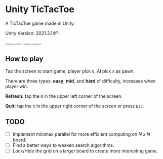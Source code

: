 # Unity TicTacToe

A TicTacToe game made in Unity.

Unity Version: 2021.3.14f1

<img src="https://user-images.githubusercontent.com/49583943/227832958-4d60c1cf-5321-47e8-961d-727bfb642feb.png" alt="tictactoe_screenshot_1" style="zoom:33%;" /> <img src="https://user-images.githubusercontent.com/49583943/227832969-7c4fbbe5-d338-44bf-85e2-91125fe1e3c5.png" alt="tictactoe_screenshot_3" style="zoom:33%;" />

## How to play

Tap the screen to start game, player pick `O`, AI pick `X` as pawn.

There are three types: **easy**, **mid**, and **hard** of difficulty, increases when player win.

**Refresh:** tap the `O` in the upper left corner of the screen.

**Quit:** tap the `X` in the upper right corner of the screen or press `Esc`.



## TODO

- [ ] Implement minimax parallel for more efficient computing on *N x N* board.
- [ ] Find a better ways to weaken search algorithms.
- [ ] Lock/Hide the grid on a larger board to create more interesting game.